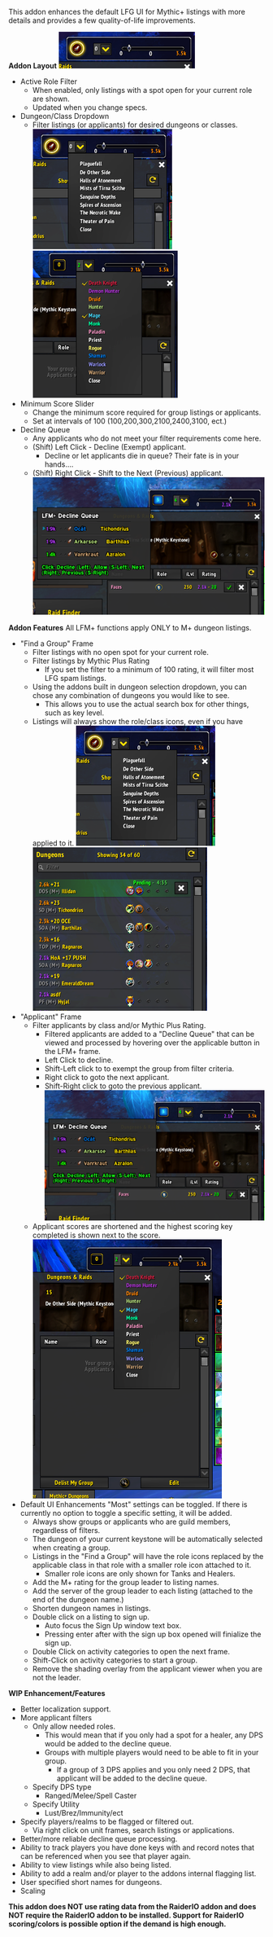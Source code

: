 This addon enhances the default LFG UI for Mythic+ listings with more details and provides a few quality-of-life improvements.

**Addon Layout**
![ss1](https://raw.githubusercontent.com/ChrisKader/LFMPlus/master/screenshots/1.png?raw=true "Addon Frame")
- Active Role Filter
    - When enabled, only listings with a spot open for your current role are shown.
    - Updated when you change specs.
- Dungeon/Class Dropdown
    - Filter listings (or applicants) for desired dungeons or classes.
    ![ss2](https://raw.githubusercontent.com/ChrisKader/LFMPlus/master/screenshots/2.png?raw=true "Dungeon Dropdown")
    ![ss4](https://raw.githubusercontent.com/ChrisKader/LFMPlus/master/screenshots/6.png?raw=true "Class Selection")
- Minimum Score Slider
    - Change the minimum score required for group listings or applicants.
    - Set at intervals of 100 (100,200,300,2100,2400,3100, ect.)
- Decline Queue
    - Any applicants who do not meet your filter requirements come here.
    - (Shift) Left Click - Decline (Exempt) applicant.
        - Decline or let applicants die in queue? Their fate is in your hands....
    - (Shift) Right Click - Shift to the Next (Previous) applicant.
    ![ss5](https://raw.githubusercontent.com/ChrisKader/LFMPlus/master/screenshots/5.png?raw=true "Decline Queue")

**Addon Features**
All LFM+ functions apply ONLY to M+ dungeon listings.
- "Find a Group" Frame
    - Filter listings with no open spot for your current role.
    - Filter listings by Mythic Plus Rating
        - If you set the filter to a minimum of 100 rating, it will filter most LFG spam listings.
    - Using the addons built in dungeon selection dropdown, you can chose any combination of dungeons you would like to see.
        - This allows you to use the actual search box for other things, such as key level.
    - Listings will always show the role/class icons, even if you have applied to it.
    ![ss2](https://raw.githubusercontent.com/ChrisKader/LFMPlus/master/screenshots/2.png?raw=true "Dungeon Dropdown")
    ![ss3](https://raw.githubusercontent.com/ChrisKader/LFMPlus/master/screenshots/3.png?raw=true "Listing Enhancements")
- "Applicant" Frame
    - Filter applicants by class and/or Mythic Plus Rating.
        - Filtered applicants are added to a "Decline Queue" that can be viewed and processed by hovering over the applicable button in the LFM+ frame.
        - Left Click to decline.
        - Shift-Left click to to exempt the group from filter criteria.
        - Right click to goto the next applicant.
        - Shift-Right click to goto the previous applicant.
        ![ss5](https://raw.githubusercontent.com/ChrisKader/LFMPlus/master//screenshots/5.png?raw=true "Decline Queue")
    - Applicant scores are shortened and the highest scoring key completed is shown next to the score.
    ![ss4](https://raw.githubusercontent.com/ChrisKader/LFMPlus/master//screenshots/4.png?raw=true "Class Selection")
- Default UI Enhancements
    "Most" settings can be toggled. If there is currently no option to toggle a specific setting, it will be added.
    - Always show groups or applicants who are guild members, regardless of filters.
    - The dungeon of your current keystone will be automatically selected when creating a group.
    - Listings in the "Find a Group" will have the role icons replaced by the applicable class in that role with a smaller role icon attached to it.
        - Smaller role icons are only shown for Tanks and Healers.
    - Add the M+ rating for the group leader to listing names.
    - Add the server of the group leader to each listing (attached to the end of the dungeon name.)
    - Shorten dungeon names in listings.
    - Double click on a listing to sign up.
        - Auto focus the Sign Up window text box.
        - Pressing enter after with the sign up box opened will finialize the sign up.
    - Double Click on activity categories to open the next frame.
    - Shift-Click on activity categories to start a group.
    - Remove the shading overlay from the applicant viewer when you are not the leader.



**WIP Enhancement/Features**
* Better localization support.
* More applicant filters
    - Only allow needed roles.
        - This would mean that if you only had a spot for a healer, any DPS would be added to the decline queue.
        - Groups with multiple players would need to be able to fit in your group.
            - If a group of 3 DPS applies and you only need 2 DPS, that applicant will be added to the decline queue.
    - Specify DPS type
        - Ranged/Melee/Spell Caster
    - Specify Utility
        - Lust/Brez/Immunity/ect
* Specify players/realms to be flagged or filtered out.
    - Via right click on unit frames, search listings or applications.
* Better/more reliable decline queue processing.
* Ability to track players you have done keys with and record notes that can be referenced when you see that player again.
* Ability to view listings while also being listed.
* Ability to add a realm and/or player to the addons internal flagging list.
* User specified short names for dungeons.
* Scaling

**This addon does NOT use rating data from the RaiderIO addon and does NOT require the RaiderIO addon to be installed. Support for RaiderIO scoring/colors is possible option if the demand is high enough.**
